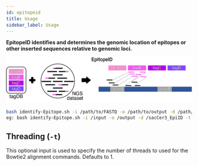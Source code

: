 ```yaml
---
id: epitopeid
title: Usage
sidebar_label: Usage
---
```


<!-- ![epitopeid-icon](/genopipe-img/epitopeid-icon.png)-->

__EpitopeID identifies and determines the genomic location of epitopes or other inserted sequences relative to genomic loci.__

![Figure1A](/genopipe-img/figure1a.png)


```bash
bash identify-Epitope.sh -i /path/to/FASTQ -o /path/to/output -d /path/to/genome/database -t <Threads - Default 1>
eg: bash identify-Epitope.sh -i /input -o /output -d /sacCer3_EpiID -t 2
```


## Threading (`-t`)

This optional input is used to specify the number of threads to used for the Bowtie2 alignment commands. Defaults to 1.



[saccer3-tag-ref]:https://github.com/CEGRcode/GenoPipe/tree/master/EpitopeID/sacCer3_EpiID/FASTA_tag/Tag_DB
[hg19-tag-ref]:https://github.com/CEGRcode/GenoPipe/tree/master/EpitopeID/hg19_EpiID/FASTA_tag/Tag_DB

[customize-annotations]:/docs/epitopeid#customizing-annotations
[customize-epitopes]:/docs/epitopeid#customizing-epitopes

[download-sacCer3]:/docs/epitopeid#downloading-the-saccer3-genome
[download-hg19]:/docs/epitopeid#downloading-the-hg19-genome
